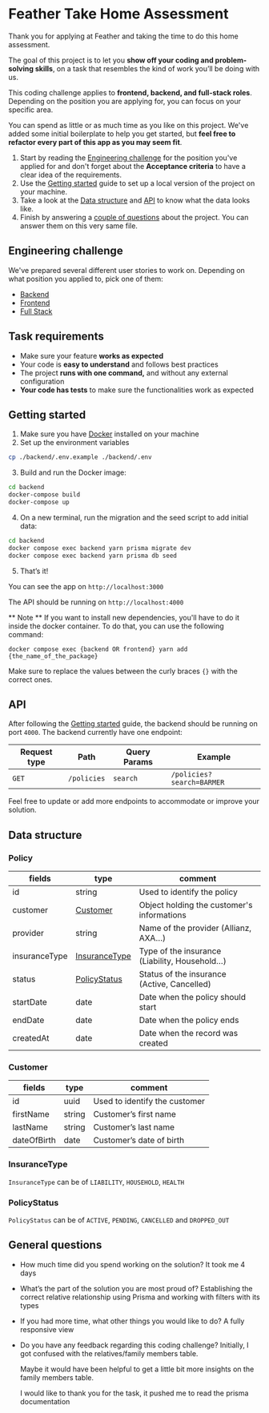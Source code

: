 # Feather Take Home Assessment

Thank you for applying at Feather and taking the time to do this home assessment.

The goal of this project is to let you **show off your coding and problem-solving skills**, on a task that resembles the kind of work you’ll be doing with us.

This coding challenge applies to **frontend, backend, and full-stack roles**. Depending on the position you are applying for, you can focus on your specific area.

You can spend as little or as much time as you like on this project. We've added some initial boilerplate to help you get started, but **feel free to refactor every part of this app as you may seem fit**.

1. Start by reading the [Engineering challenge](#Engineering-challenge) for the position you've applied for and don't forget about the **Acceptance criteria** to have a clear idea of the requirements.
2. Use the [Getting started](#Getting-started) guide to set up a local version of the project on your machine.
3. Take a look at the [Data structure](#Data-structure) and [API](#API) to know what the data looks like.
4. Finish by answering a [couple of questions](#General-questions) about the project. You can answer them on this very same file.

## Engineering challenge

We've prepared several different user stories to work on. Depending on what position you applied to, pick one of them:

- [Backend](./backend-readme.md)
- [Frontend](./frontend-readme.md)
- [Full Stack](./full-stack-readme.md)

## Task requirements

- Make sure your feature **works as expected**
- Your code is **easy to understand** and follows best practices
- The project **runs with one command,** and without any external configuration
- **Your code has tests** to make sure the functionalities work as expected

## Getting started

1. Make sure you have [Docker](https://www.docker.com/products/docker-desktop/) installed on your machine
2. Set up the environment variables

```bash
cp ./backend/.env.example ./backend/.env
```

3. Build and run the Docker image:

```bash
cd backend
docker-compose build
docker-compose up
```

4. On a new terminal, run the migration and the seed script to add initial data:

```bash
cd backend
docker compose exec backend yarn prisma migrate dev
docker compose exec backend yarn prisma db seed
```

5. That’s it!

You can see the app on `http://localhost:3000`

The API should be running on `http://localhost:4000`

** Note **
If you want to install new dependencies, you'll have to do it inside the docker container. To do that, you can use the following command:

```
docker compose exec {backend OR frontend} yarn add {the_name_of_the_package}
```

Make sure to replace the values between the curly braces `{}` with the correct ones.

## API

After following the [Getting started](#Getting-started) guide, the backend should be running on port `4000`. The backend currently have one endpoint:

| Request type | Path        | Query Params | Example                   |
| ------------ | ----------- | ------------ | ------------------------- |
| `GET`        | `/policies` | `search`     | `/policies?search=BARMER` |

Feel free to update or add more endpoints to accommodate or improve your solution.

## Data structure

### Policy

| fields        | type                            | comment                                       |
| ------------- | ------------------------------- | --------------------------------------------- |
| id            | string                          | Used to identify the policy                   |
| customer      | [Customer](#Customer)           | Object holding the customer's informations    |
| provider      | string                          | Name of the provider (Allianz, AXA…)          |
| insuranceType | [InsuranceType](#InsuranceType) | Type of the insurance (Liability, Household…) |
| status        | [PolicyStatus](#PolicyStatus)   | Status of the insurance (Active, Cancelled)   |
| startDate     | date                            | Date when the policy should start             |
| endDate       | date                            | Date when the policy ends                     |
| createdAt     | date                            | Date when the record was created              |

### Customer

| fields      | type   | comment                       |
| ----------- | ------ | ----------------------------- |
| id          | uuid   | Used to identify the customer |
| firstName   | string | Customer’s first name         |
| lastName    | string | Customer’s last name          |
| dateOfBirth | date   | Customer’s date of birth      |

### InsuranceType

`InsuranceType` can be of `LIABILITY`, `HOUSEHOLD`, `HEALTH`

### PolicyStatus

`PolicyStatus` can be of `ACTIVE`, `PENDING`, `CANCELLED` and `DROPPED_OUT`

## General questions

- How much time did you spend working on the solution?
  It took me 4 days
- What’s the part of the solution you are most proud of?
  Establishing the correct relative relationship using Prisma and working with filters with its types

- If you had more time, what other things you would like to do?
  A fully responsive view

- Do you have any feedback regarding this coding challenge?
  Initially, I got confused with the relatives/family members table.

  Maybe it would have been helpful to get a little bit more insights on the family members table.

  I would like to thank you for the task, it pushed me to read the prisma documentation
